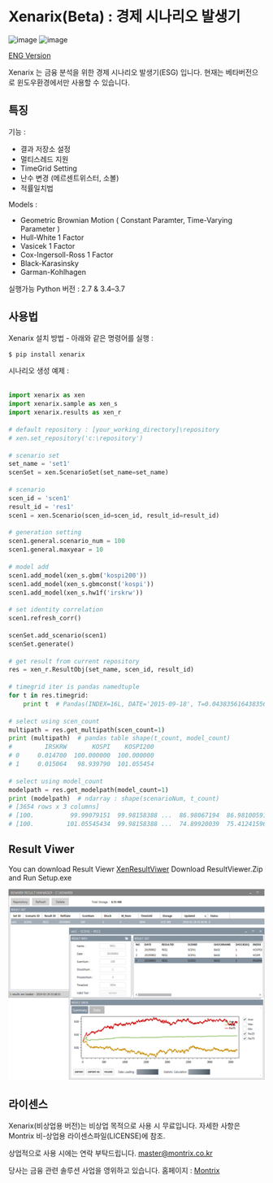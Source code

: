 Xenarix(Beta) : 경제 시나리오 발생기
==========================

![image](https://img.shields.io/badge/Platform-Windows-Green.svg)
![image](https://img.shields.io/pypi/pyversions/requests.svg)

[ENG Version](README.md)

Xenarix 는 금융 분석을 위한 경제 시나리오 발생기(ESG) 입니다. 현재는 베타버전으로 윈도우환경에서만 사용할 수 있습니다.

특징
---------------

기능 :

-   결과 저장소 설정
-   멀티스레드 지원
-   TimeGrid Setting
-   난수 변경 (메르센트위스터, 소볼)
-   적률일치법

Models : 

-   Geometric Brownian Motion ( Constant Paramter, Time-Varying Parameter )   
-   Hull-White 1 Factor
-   Vasicek 1 Factor
-   Cox-Ingersoll-Ross 1 Factor
-   Black-Karasinsky
-   Garman-Kohlhagen


실행가능 Python 버전 : 2.7 & 3.4–3.7

사용법
-----------

Xenarix 설치 방법 - 아래와 같은 명령어를 실행 :

``` {.sourceCode .bash}
$ pip install xenarix
```

시나리오 생성 예제 :

```python

import xenarix as xen
import xenarix.sample as xen_s
import xenarix.results as xen_r

# default repository : [your_working_directory]\repository
# xen.set_repository('c:\repository')

# scenario set
set_name = 'set1'
scenSet = xen.ScenarioSet(set_name=set_name)

# scenario
scen_id = 'scen1'
result_id = 'res1'
scen1 = xen.Scenario(scen_id=scen_id, result_id=result_id)

# generation setting
scen1.general.scenario_num = 100
scen1.general.maxyear = 10

# model add
scen1.add_model(xen_s.gbm('kospi200'))
scen1.add_model(xen_s.gbmconst('kospi'))
scen1.add_model(xen_s.hw1f('irskrw'))

# set identity correlation
scen1.refresh_corr()

scenSet.add_scenario(scen1)
scenSet.generate()

# get result from current repository
res = xen_r.ResultObj(set_name, scen_id, result_id)

# timegrid iter is pandas namedtuple
for t in res.timegrid:
    print t  # Pandas(INDEX=16L, DATE='2015-09-18', T=0.043835616438356005, DT=0.0027397260273970005)

# select using scen_count
multipath = res.get_multipath(scen_count=1)
print (multipath)  # pandas table shape(t_count, model_count)
#         IRSKRW       KOSPI    KOSPI200
# 0     0.014700  100.000000  100.000000
# 1     0.015064   98.939790  101.055454

# select using model_count
modelpath = res.get_modelpath(model_count=1)
print (modelpath)  # ndarray : shape(scenarioNum, t_count)
# [3654 rows x 3 columns]
# [100.          99.99079151  99.98158388 ...  86.98067194  86.98100591 86.98134017]
# [100.         101.05545434  99.98158388 ...  74.89920039  75.41241596 74.8997758 ]

```

Result Viwer
-----------
You can download Result Viewr [XenResultViwer](https://github.com/minikie/xenarix/releases/latest)
Download ResultViewer.Zip and Run Setup.exe 

![ScreenShot](/img/resultviewer.png?raw=true)

라이센스
-------

Xenarix(비상업용 버전)는 비상업 목적으로 사용 시 무료입니다. 
자세한 사항은 Montrix 비-상업용 라이센스파일(LICENSE)에 참조.

상업적으로 사용 시에는 연락 부탁드립니다. <master@montrix.co.kr>

당사는 금융 관련 솔루션 사업을 영위하고 있습니다. 홈페이지 : [Montrix](http://www.montrix.co.kr)
